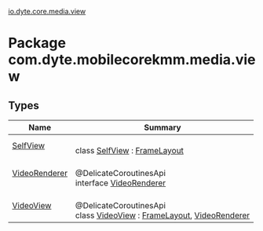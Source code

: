 [io.dyte.core.media.view](index.md)

# Package com.dyte.mobilecorekmm.media.view

## Types

| Name | Summary |
|---|---|
| [SelfView](-self-view/index.md) | <br/>class [SelfView](-self-view/index.md) : [FrameLayout](https://developer.android.com/reference/kotlin/android/widget/FrameLayout.html) |
| [VideoRenderer](-video-renderer/index.md) | <br/>@DelicateCoroutinesApi<br/>interface [VideoRenderer](-video-renderer/index.md) |
| [VideoView](-video-view/index.md) | <br/>@DelicateCoroutinesApi<br/>class [VideoView](-video-view/index.md) : [FrameLayout](https://developer.android.com/reference/kotlin/android/widget/FrameLayout.html), [VideoRenderer](-video-renderer/index.md) |
